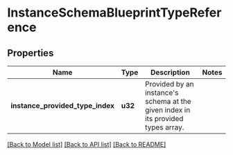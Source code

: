 # InstanceSchemaBlueprintTypeReference

## Properties

Name | Type | Description | Notes
------------ | ------------- | ------------- | -------------
**instance_provided_type_index** | **u32** | Provided by an instance's schema at the given index in its provided types array. | 

[[Back to Model list]](../README.md#documentation-for-models) [[Back to API list]](../README.md#documentation-for-api-endpoints) [[Back to README]](../README.md)


